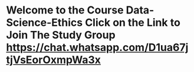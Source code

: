 # Welcome to the Course Data-Science-Ethics Click on the Link to Join The Study Group https://chat.whatsapp.com/D1ua67jtjVsEorOxmpWa3x
